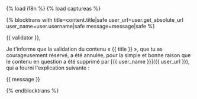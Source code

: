 {% load i18n %}
{% load captureas %}

{% blocktrans with title=content.title|safe user_url=user.get_absolute_url user_name=user.username|safe message=message|safe %}

{{ validator }},

Je t'informe que la validation du contenu « {{ title }} », que tu as 
courageusement réservé, a été annulée, pour la simple et bonne raison 
que le contenu en question a été supprimé par 
[{{ user_name }}]({{ user_url }}), qui a fourni l'explication suivante :

{{ message }}

{%  endblocktrans %}
